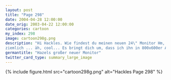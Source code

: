 ```yaml
---
layout: post
title: "Page 298"
date: 2004-04-28 12:00:00
date_orig: 2003-04-22 12:00:00
categories: cartoon
my_index: 298
image: cartoon298g.png
description: "Hi Hackles. Wie findest du meinen neuen 24\" Monitor Hm, er ist ...*schluck*
ziemlich ... äh, cool... Es bringt dich um, dass ich ihn in 800x600er Auflösung nutze, oder So..eine..Verschwendung Hackles Hazel"
germantitle: "Hazels großer neuer Monitor"
twitter_card_type: summary_large_image
---
```


{% include figure.html src="cartoon298g.png" alt="Hackles Page 298"  %}
